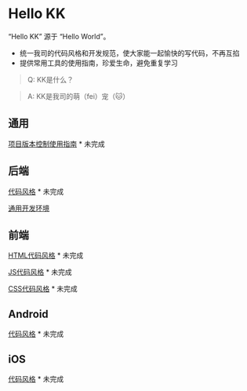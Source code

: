 # Hello KK

“Hello KK” 源于 “Hello World”。

* 统一我司的代码风格和开发规范，使大家能一起愉快的写代码，不再互掐
* 提供常用工具的使用指南，珍爱生命，避免重复学习

> Q: KK是什么？

> A: KK是我司的萌（fei）宠（🐱）

## 通用

[项目版本控制使用指南](common/svn-guideline.md) * 未完成

## 后端

[代码风格](PHP/code-style.md) * 未完成

[通用开发环境](PHP/dev-env)

## 前端

[HTML代码风格](frontend/html-code-style.md) * 未完成

[JS代码风格](frontend/js-code-style.md) * 未完成

[CSS代码风格](frontend/css-code-style.md) * 未完成

## Android

[代码风格](Android/code-style.md) * 未完成

## iOS

[代码风格](iOS/code-style.md) * 未完成
